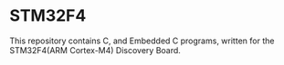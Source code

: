 # STM32F4
This repository contains C, and Embedded C programs, written for the STM32F4(ARM Cortex-M4) Discovery Board.
